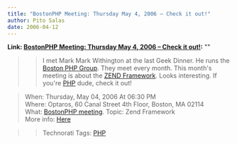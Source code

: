 ```yaml
---
title: "BostonPHP Meeting: Thursday May 4, 2006 – Check it out!"
author: Pito Salas
date: 2006-04-12
---
```


**Link: [BostonPHP Meeting: Thursday May 4, 2006 – Check it out!](None):** ""


>>

>> I met Mark Mark Withington at the last Geek Dinner. He runs the [Boston PHP
Group](<http://www.bostonphp.org/component/option,com_extcalendar/Itemid,33/extmode,view/extid,15/>).
They meet every month. This month's meeting is about the [ZEND
Framework](<http://framework.zend.com/>). Looks interesting. If you're
[PHP](<http://www.php.net/>) dude, check it out!

>>

>>  
> When: Thursday, May 04, 2006 At 06:30 PM  
> Where: Optaros, 60 Canal Street 4th Floor, Boston, MA 02114  
> What: [BostonPHP
> meeting](<http://www.bostonphp.org/component/option,com_extcalendar/Itemid,33/extmode,view/extid,15/>).
> Topic: Zend Framework  
> More info:
> [Here](<http://www.bostonphp.org/component/option,com_extcalendar/Itemid,33/extmode,view/extid,15/>)  
>  
>
>>

>> Technorati Tags: [PHP](<http://www.technorati.com/tag/PHP>)


